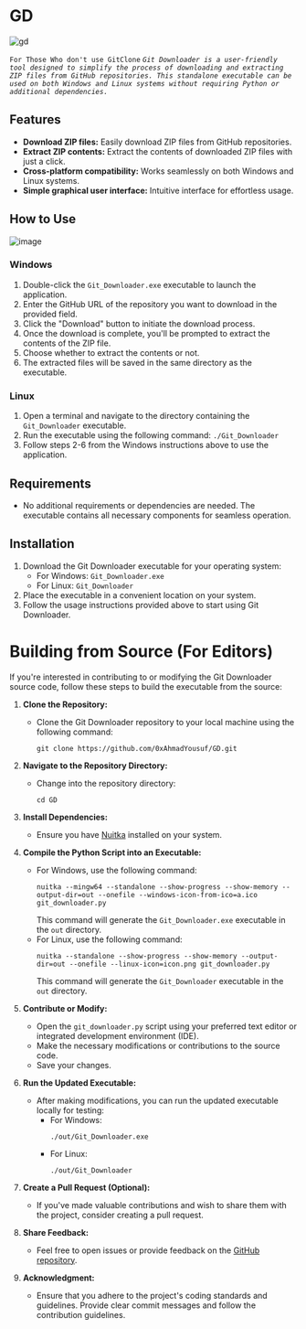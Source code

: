 # GD
![gd](https://github.com/0xAhmadYousuf/GD/assets/139548576/ff0d78ea-5804-45cc-9c57-f417a28c21e8)

`For Those Who don't use GitClone`
*`Git Downloader is a user-friendly tool designed to simplify the process of downloading and extracting ZIP files from GitHub repositories. This standalone executable can be used on both Windows and Linux systems without requiring Python or additional dependencies.`*

## Features

- **Download ZIP files:** Easily download ZIP files from GitHub repositories.
- **Extract ZIP contents:** Extract the contents of downloaded ZIP files with just a click.
- **Cross-platform compatibility:** Works seamlessly on both Windows and Linux systems.
- **Simple graphical user interface:** Intuitive interface for effortless usage.

## How to Use

![image](https://github.com/0xAhmadYousuf/GD/assets/139548576/1ca378ac-3d86-480f-858f-771ee23d130c)
### Windows

1. Double-click the `Git_Downloader.exe` executable to launch the application.
2. Enter the GitHub URL of the repository you want to download in the provided field.
3. Click the "Download" button to initiate the download process.
4. Once the download is complete, you'll be prompted to extract the contents of the ZIP file.
5. Choose whether to extract the contents or not.
6. The extracted files will be saved in the same directory as the executable.

### Linux

1. Open a terminal and navigate to the directory containing the `Git_Downloader` executable.
2. Run the executable using the following command: `./Git_Downloader`
3. Follow steps 2-6 from the Windows instructions above to use the application.

## Requirements

- No additional requirements or dependencies are needed. The executable contains all necessary components for seamless operation.

## Installation

1. Download the Git Downloader executable for your operating system:
   - For Windows: `Git_Downloader.exe`
   - For Linux: `Git_Downloader`
2. Place the executable in a convenient location on your system.
3. Follow the usage instructions provided above to start using Git Downloader.












# Building from Source (For Editors)

If you're interested in contributing to or modifying the Git Downloader source code, follow these steps to build the executable from the source:

1. **Clone the Repository:**
   - Clone the Git Downloader repository to your local machine using the following command:
     ```
     git clone https://github.com/0xAhmadYousuf/GD.git
     ```

2. **Navigate to the Repository Directory:**
   - Change into the repository directory:
     ```
     cd GD
     ```

3. **Install Dependencies:**
   - Ensure you have [Nuitka](https://nuitka.net/) installed on your system.

4. **Compile the Python Script into an Executable:**
   - For Windows, use the following command:
     ```
     nuitka --mingw64 --standalone --show-progress --show-memory --output-dir=out --onefile --windows-icon-from-ico=a.ico git_downloader.py
     ```
     This command will generate the `Git_Downloader.exe` executable in the `out` directory.
   - For Linux, use the following command:
     ```
     nuitka --standalone --show-progress --show-memory --output-dir=out --onefile --linux-icon=icon.png git_downloader.py
     ```
     This command will generate the `Git_Downloader` executable in the `out` directory.

5. **Contribute or Modify:**
   - Open the `git_downloader.py` script using your preferred text editor or integrated development environment (IDE).
   - Make the necessary modifications or contributions to the source code.
   - Save your changes.

6. **Run the Updated Executable:**
   - After making modifications, you can run the updated executable locally for testing:
     - For Windows:
       ```
       ./out/Git_Downloader.exe
       ```
     - For Linux:
       ```
       ./out/Git_Downloader
       ```

7. **Create a Pull Request (Optional):**
   - If you've made valuable contributions and wish to share them with the project, consider creating a pull request.

8. **Share Feedback:**
   - Feel free to open issues or provide feedback on the [GitHub repository](https://github.com/0xAhmadYousuf/GD).

9. **Acknowledgment:**
   - Ensure that you adhere to the project's coding standards and guidelines. Provide clear commit messages and follow the contribution guidelines.
